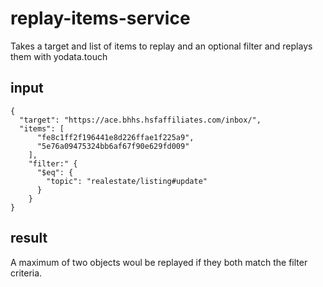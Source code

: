 # replay-items-service

Takes a target and list of items to replay and an optional filter and replays them with yodata.touch

## input

```json5
{
  "target": "https://ace.bhhs.hsfaffiliates.com/inbox/",
  "items": [
      "fe8c1ff2f196441e8d226ffae1f225a9",
      "5e76a09475324bb6af67f90e629fd009"
    ],
    "filter:" {
      "$eq": {
        "topic": "realestate/listing#update"
      }
    }
}
```


## result

A maximum of two objects woul be replayed if they both match the filter criteria.
